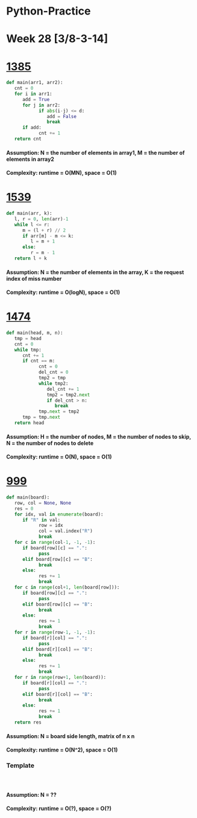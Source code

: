 # Python-Practice

# Week 28 [3/8-3-14]

# [1385](https://leetcode.com/problems/find-the-distance-value-between-two-arrays/)
```python
def main(arr1, arr2):
   cnt = 0
   for i in arr1:
      add = True
      for j in arr2:
            if abs(i-j) <= d:
               add = False
               break
      if add:
            cnt += 1
   return cnt
```
#### Assumption: N = the number of elements in array1, M = the number of elements in array2
#### Complexity: runtime = O(MN), space = O(1)

# [1539](https://leetcode.com/problems/kth-missing-positive-number/)
```python
def main(arr, k):
   l, r = 0, len(arr)-1
   while l <= r:
      m = (l + r) // 2
      if arr[m] - m <= k:
         l = m + 1
      else:
         r = m - 1
   return l + k
```
#### Assumption: N = the number of elements in the array, K = the request index of miss number
#### Complexity: runtime = O(logN), space = O(1)

# [1474](https://leetcode.com/problems/delete-n-nodes-after-m-nodes-of-a-linked-list/)
```python
def main(head, m, n):
   tmp = head
   cnt = 0
   while tmp:
      cnt += 1
      if cnt == m:
            cnt = 0
            del_cnt = 0
            tmp2 = tmp
            while tmp2:
               del_cnt += 1
               tmp2 = tmp2.next
               if del_cnt > n:
                  break
            tmp.next = tmp2
      tmp = tmp.next
   return head
```
#### Assumption: H = the number of nodes, M = the number of nodes to skip, N = the number of nodes to delete
#### Complexity: runtime = O(N), space = O(1)

# [999](https://leetcode.com/problems/available-captures-for-rook/)
```python
def main(board):
   row, col = None, None
   res = 0
   for idx, val in enumerate(board):
      if "R" in val:
            row = idx
            col = val.index("R")
            break
   for c in range(col-1, -1, -1):
      if board[row][c] == ".":
            pass
      elif board[row][c] == "B":
            break
      else:
            res += 1
            break
   for c in range(col+1, len(board[row])):
      if board[row][c] == ".":
            pass
      elif board[row][c] == "B":
            break
      else:
            res += 1
            break
   for r in range(row-1, -1, -1):
      if board[r][col] == ".":
            pass
      elif board[r][col] == "B":
            break
      else:
            res += 1
            break
   for r in range(row+1, len(board)):
      if board[r][col] == ".":
            pass
      elif board[r][col] == "B":
            break
      else:
            res += 1
            break
   return res
```
#### Assumption: N = board side length, matrix of n x n
#### Complexity: runtime = O(N^2), space = O(1)

### Template
# []()
```python
```
#### Assumption: N = ??
#### Complexity: runtime = O(?), space = O(?)